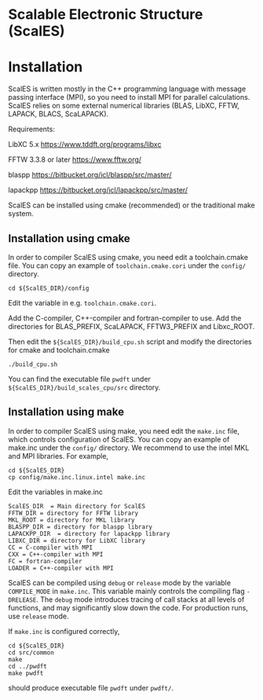 Scalable Electronic Structure (ScalES)
=====================================

Installation       
============

ScalES is written mostly in the C++ programming language with message passing interface (MPI), so you need to install MPI for parallel calculations. ScalES relies on some external numerical libraries (BLAS, LibXC, FFTW, LAPACK, BLACS, ScaLAPACK).

Requirements:

LibXC 5.x https://www.tddft.org/programs/libxc

FFTW 3.3.8 or later https://www.fftw.org/

blaspp https://bitbucket.org/icl/blaspp/src/master/

lapackpp https://bitbucket.org/icl/lapackpp/src/master/


ScalES can be installed using cmake (recommended) or the traditional make system.

Installation using cmake
------------------------

In order to compiler ScalES using cmake, you need edit a toolchain.cmake file. You can copy an example of `toolchain.cmake.cori` under the `config/` directory.

    cd ${ScalES_DIR}/config

Edit the variable in e.g. `toolchain.cmake.cori`.

Add the C-compiler, C++-compiler and fortran-compiler to use.
Add the directories for BLAS_PREFIX, ScaLAPACK, FFTW3_PREFIX and Libxc_ROOT.

Then edit the `${ScalES_DIR}/build_cpu.sh` script and modify the directories for cmake and toolchain.cmake

	./build_cpu.sh

You can find the executable file `pwdft` under `${ScalES_DIR}/build_scales_cpu/src` directory.


Installation using make
----------------------

In order to compiler ScalES using make, you need edit the `make.inc` file, which controls configuration of ScalES. You can copy an example of make.inc under the `config/` directory. We recommend to use the intel MKL and MPI libraries. For example,

    cd ${ScalES_DIR}
    cp config/make.inc.linux.intel make.inc

Edit the variables in make.inc

    ScalES_DIR  = Main directory for ScalES
    FFTW_DIR = directory for FFTW library
    MKL_ROOT = directory for MKL library
    BLASPP_DIR = directory for blaspp library
    LAPACKPP_DIR  = directory for lapackpp library
    LIBXC_DIR = directory for LibXC library
    CC = C-compiler with MPI
    CXX = C++-compiler with MPI
    FC = fortran-compiler
    LOADER = C++-compiler with MPI

ScalES can be compiled using `debug` or `release` mode by the variable `COMPILE_MODE` in `make.inc`. This variable mainly controls the compiling flag `-DRELEASE`. The `debug` mode introduces tracing of call stacks at all levels of functions, and may significantly slow down the code. For production runs, use `release` mode.

If `make.inc` is configured correctly,

    cd ${ScalES_DIR}
    cd src/common
    make
    cd ../pwdft
    make pwdft

should produce executable file `pwdft` under `pwdft/`.
